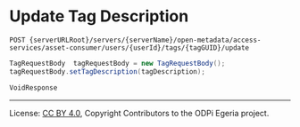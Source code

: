 <!-- SPDX-License-Identifier: CC-BY-4.0 -->
<!-- Copyright Contributors to the ODPi Egeria project. -->

# Update Tag Description

```
POST {serverURLRoot}/servers/{serverName}/open-metadata/access-services/asset-consumer/users/{userId}/tags/{tagGUID}/update
```

```java
TagRequestBody  tagRequestBody = new TagRequestBody();
tagRequestBody.setTagDescription(tagDescription);

VoidResponse
```

----
License: [CC BY 4.0](https://creativecommons.org/licenses/by/4.0/),
Copyright Contributors to the ODPi Egeria project.